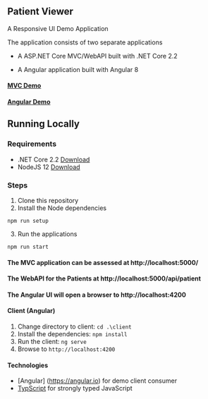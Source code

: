 ## Patient Viewer

A Responsive UI Demo Application

The application consists of two separate applications

- A ASP.NET Core MVC/WebAPI built with .NET Core 2.2

- A Angular application built with Angular 8

#### [MVC Demo](https://patientviewer.azurewebsites.net/)

#### [Angular Demo](https://patientviewer-ng.azurewebsites.net/)

## Running Locally

### Requirements
- .NET Core 2.2 [Download](https://dotnet.microsoft.com/download/dotnet-core/2.2)
- NodeJS 12 [Download](https://nodejs.org/en/download/current/)

### Steps
1. Clone this repository
2. Install the Node dependencies
```
npm run setup
```
3. Run the applications
```
npm run start
```
#### The MVC application can be assessed at http://localhost:5000/
#### The WebAPI for the Patients at http://localhost:5000/api/patient
#### The Angular UI will open a browser to http://localhost:4200

#### Client (Angular)
1. Change directory to client: ```cd .\client```
2. Install the dependencies: ```npm install```
3. Run the client: ```ng serve```
4. Browse to ```http://localhost:4200```

#### Technologies
* [Angular] (https://angular.io) for demo client consumer
* [TypScript](http://www.typescriptlang.org/) for strongly typed JavaScript